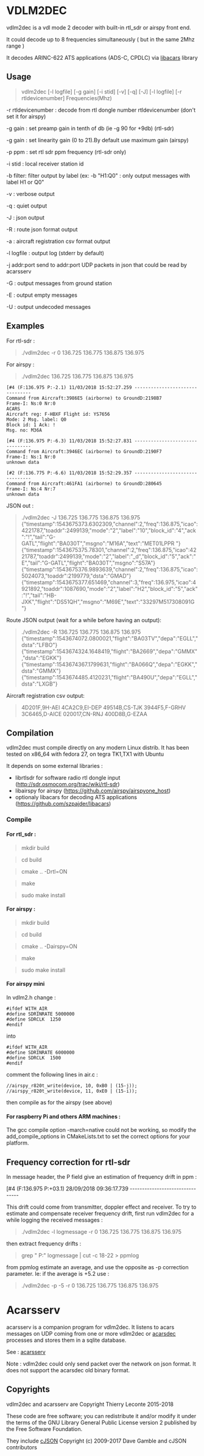 # VDLM2DEC
vdlm2dec is a vdl mode 2 decoder with built-in rtl_sdr or airspy front end.

It could decode up to 8 frequencies simultaneously ( but in the same 2Mhz range )

It decodes ARINC-622 ATS applications (ADS-C, CPDLC) via [libacars](https://github.com/szpajder/libacars) library

## Usage
> vdlm2dec  [-l logfile]  [-g gain] [-i stid] [-v] [-q] [-J] [-l logfile] [-r rtldevicenumber]  Frequencies(Mhz)

 -r rtldevicenumber :	decode from rtl dongle number rtldevicenumber (don't set it for airspy)
 
 -g gain :		set preamp gain in tenth of db (ie -g 90 for +9db) (rtl-sdr)

 -g gain :		set linearity gain (0 to 21).By default use maximum gain (airspy)

 -p ppm :		set rtl sdr ppm frequency (rtl-sdr only)

 -i stid :		local receiver station id

 -b filter:             filter output by label (ex: -b "H1:Q0" : only output messages  with label H1 or Q0"

 -v :			verbose output

 -q :			quiet output

 -J :			json output

 -R :			route json format output

 -a :			aircraft registration csv format output

 -l logfile :		output log (stderr by default)

 -j addr:port		send to addr:port UDP packets in json that could be read by acarsserv

 -G :			output messages from ground station

 -E :			output empty messages

 -U :			output undecoded messages

 
## Examples
For rtl-sdr :
> ./vdlm2dec -r 0 136.725 136.775 136.875 136.975 

For airspy :
> ./vdlm2dec 136.725 136.775 136.875 136.975 

    [#4 (F:136.975 P:-2.1) 11/03/2018 15:52:27.259 --------------------------------
    Command from Aircraft:3986E5 (airborne) to GroundD:2198B7 
    Frame-I: Ns:0 Nr:0
    ACARS
    Aircraft reg: F-HBXF Flight id: YS7656
    Mode: 2 Msg. label: Q0
    Block id: 1 Ack: !
    Msg. no: M36A
    
    [#4 (F:136.975 P:-6.3) 11/03/2018 15:52:27.831 --------------------------------
    Command from Aircraft:3946EC (airborne) to GroundD:2190F7 
    Frame-I: Ns:1 Nr:0
    unknown data
    
    [#2 (F:136.775 P:-6.6) 11/03/2018 15:52:29.357 --------------------------------
    Command from Aircraft:461FA1 (airborne) to GroundD:280645 
    Frame-I: Ns:4 Nr:7
    unknown data


JSON out :
> ./vdlm2dec -J 136.725 136.775 136.875 136.975 
    {"timestamp":1543675373.6302309,"channel":2,"freq":136.875,"icao":4221787,"toaddr":2499139,"mode":"2","label":"10","block_id":"4","ack":"!","tail":"G-GATL","flight":"BA030T","msgno":"M16A","text":"MET01LPPR   "}
    {"timestamp":1543675375.78301,"channel":2,"freq":136.875,"icao":4221787,"toaddr":2499139,"mode":"2","label":"_d","block_id":"5","ack":"E","tail":"G-GATL","flight":"BA030T","msgno":"S57A"}
    {"timestamp":1543675376.9893639,"channel":2,"freq":136.875,"icao":5024073,"toaddr":2199779,"dsta":"GMAD"}
    {"timestamp":1543675377.651469,"channel":3,"freq":136.975,"icao":4921892,"toaddr":1087690,"mode":"2","label":"H2","block_id":"5","ack":"!","tail":"HB-JXK","flight":"DS51QH","msgno":"M69E","text":"33297M517308091G    "}


Route JSON output (wait for a while before having an output):
> ./vdlm2dec -R 136.725 136.775 136.875 136.975 
    {"timestamp":1543674072.0800021,"flight":"BA03TV","depa":"EGLL","dsta":"LFBO"}
    {"timestamp":1543674324.1648419,"flight":"BA2669","depa":"GMMX","dsta":"EGKK"}
    {"timestamp":1543674367.1799631,"flight":"BA066Q","depa":"EGKK","dsta":"GMMX"}
    {"timestamp":1543674485.4120231,"flight":"BA490U","depa":"EGLL","dsta":"LXGB"}

Aircraft registration csv output:
> 4D201F,9H-AEI
    4CA2C9,EI-DEP
    49514B,CS-TJK
    3944F5,F-GRHV
    3C6465,D-AICE
    020017,CN-RNJ
    400D8B,G-EZAA

## Compilation
vdlm2dec must compile directly on any modern Linux distrib.
It has been tested on x86_64 with fedora 27, on tegra TK1,TX1 with Ubuntu  

It depends on some external libraries :
 * librtlsdr for software radio rtl dongle input (http://sdr.osmocom.org/trac/wiki/rtl-sdr)
 * libairspy for airspy (https://github.com/airspy/airspyone_host)
 * optionaly libacars for decoding ATS applications (https://github.com/szpajder/libacars)

### Compile

#### For rtl_sdr :
> mkdir build

> cd build

> cmake .. -Drtl=ON

> make

> sudo make install


#### For airspy :
> mkdir build

> cd build

> cmake .. -Dairspy=ON

> make

> sudo make install

#### For airspy mini
In vdlm2.h change :

    #ifdef WITH_AIR
    #define SDRINRATE 5000000
    #define SDRCLK  1250
    #endif

into 

    #ifdef WITH_AIR
    #define SDRINRATE 6000000
    #define SDRCLK  1500
    #endif

comment the following lines in air.c :

    //airspy_r820t_write(device, 10, 0xB0 | (15-j));
    //airspy_r820t_write(device, 11, 0xE0 | (15-i));

then compile as for the airspy (see above)

#### For raspberry Pi and others ARM machines :

The gcc compile option -march=native could not be working, so modify the add_compile_options in CMakeLists.txt to set the correct options for your platform.


## Frequency correction for rtl-sdr
In message header, the P field give an estimation of frequency drift in ppm :

   [#4 (F:136.975 P:+03.1) 28/09/2018 09:36:17.739 --------------------------------

This drift could come from transmitter, doppler effect and receiver.
To try to estimate and compensate receiver frequency drift, first run vdlm2dec for a while logging the received messages :

> ./vdlm2dec -l logmessage -r 0 136.725 136.775 136.875 136.975 

then extract frequency drifts :

> grep " P:" logmessage | cut -c 18-22 > ppmlog

from ppmlog estimate an average, and use the opposite as -p correction parameter. Ie: if the average is +5.2 use :

> ./vdlm2dec -p -5 -r 0 136.725 136.775 136.875 136.975 

# Acarsserv

acarsserv is a companion program for vdlm2dec. It listens to acars messages on UDP coming from one or more vdlm2dec or [acarsdec](https://github.com/TLeconte/acarsdec) processes and stores them in a sqlite database.

See : [acarsserv](https://github.com/TLeconte/acarsserv)

Note : vdlm2dec could only send packet over the network on json format. It does not support the acarsdec old binary format.

## Copyrights 
vdlm2dec and acarsserv are Copyright Thierry Leconte 2015-2018

These code are free software; you can redistribute it and/or modify
it under the terms of the GNU Library General Public License version 2
published by the Free Software Foundation.

They include [cJSON](https://github.com/DaveGamble/cJSON) Copyright (c) 2009-2017 Dave Gamble and cJSON contributors

